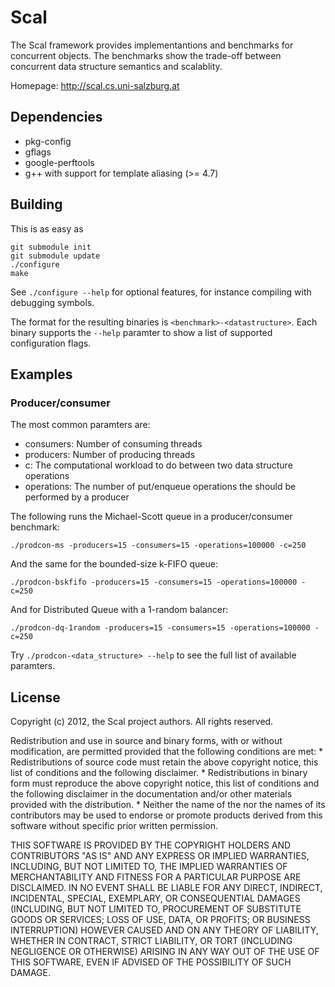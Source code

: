 Scal
====

The Scal framework provides implementantions and benchmarks for concurrent
objects.  The benchmarks show the trade-off between concurrent data structure
semantics and scalablity.

Homepage: http://scal.cs.uni-salzburg.at

Dependencies
------------

* pkg-config
* gflags
* google-perftools
* g++ with support for template aliasing (>= 4.7)

Building
--------

This is as easy as

    git submodule init
    git submodule update
    ./configure
    make

See `./configure --help` for optional features, for instance compiling with
debugging symbols.

The format for the resulting binaries is `<benchmark>-<datastructure>`. Each
binary supports the `--help` paramter to show a list of supported configuration
flags.

Examples
--------

### Producer/consumer

The most common paramters are:
* consumers: Number of consuming threads
* producers: Number of producing threads
* c: The computational workload to do between two data structure operations
* operations: The number of put/enqueue operations the should be performed by a producer

The following runs the Michael-Scott queue in a producer/consumer benchmark:

    ./prodcon-ms -producers=15 -consumers=15 -operations=100000 -c=250

And the same for the bounded-size k-FIFO queue:

    ./prodcon-bskfifo -producers=15 -consumers=15 -operations=100000 -c=250

And for Distributed Queue with a 1-random balancer:

    ./prodcon-dq-1random -producers=15 -consumers=15 -operations=100000 -c=250


Try `./prodcon-<data_structure> --help` to see the full list of available paramters.

License
-------

Copyright (c) 2012, the Scal project authors.
All rights reserved.

Redistribution and use in source and binary forms, with or without
modification, are permitted provided that the following conditions are met:
    * Redistributions of source code must retain the above copyright
      notice, this list of conditions and the following disclaimer.
    * Redistributions in binary form must reproduce the above copyright
      notice, this list of conditions and the following disclaimer in the 
      documentation and/or other materials provided with the distribution.
    * Neither the name of the <organization> nor the 
      names of its contributors may be used to endorse or promote products
      derived from this software without specific prior written permission.

THIS SOFTWARE IS PROVIDED BY THE COPYRIGHT HOLDERS AND CONTRIBUTORS "AS IS" AND 
ANY EXPRESS OR IMPLIED WARRANTIES, INCLUDING, BUT NOT LIMITED TO, THE IMPLIED
WARRANTIES OF MERCHANTABILITY AND FITNESS FOR A PARTICULAR PURPOSE ARE 
DISCLAIMED. IN NO EVENT SHALL <COPYRIGHT HOLDER> BE LIABLE FOR ANY 
DIRECT, INDIRECT, INCIDENTAL, SPECIAL, EXEMPLARY, OR CONSEQUENTIAL DAMAGES
(INCLUDING, BUT NOT LIMITED TO, PROCUREMENT OF SUBSTITUTE GOODS OR SERVICES;
LOSS OF USE, DATA, OR PROFITS; OR BUSINESS INTERRUPTION) HOWEVER CAUSED AND 
ON ANY THEORY OF LIABILITY, WHETHER IN CONTRACT, STRICT LIABILITY, OR TORT
(INCLUDING NEGLIGENCE OR OTHERWISE) ARISING IN ANY WAY OUT OF THE USE OF THIS
SOFTWARE, EVEN IF ADVISED OF THE POSSIBILITY OF SUCH DAMAGE.
